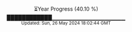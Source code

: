 <p align="center">
⏳Year Progress (40.10 %)<br>
████████████▁▁▁▁▁▁▁▁▁▁▁▁▁▁▁▁▁▁ <br>
<sub>Updated: Sun, 26 May 2024 18:02:44 GMT</sub>
</p>

